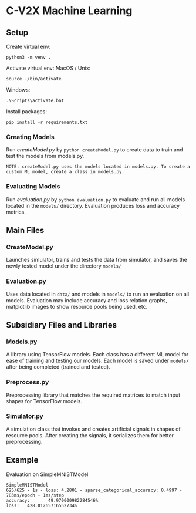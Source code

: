 # C-V2X Machine Learning

## Setup
Create virtual env:
```
python3 -m venv .
```

Activate virtual env:
MacOS / Unix:
```
source ./bin/activate
```

Windows: 
```
.\Scripts\activate.bat
```

Install packages:
```
pip install -r requirements.txt
```

### Creating Models
Run *createModel.py* by `python createModel.py` to create data to train and test the models from models.py.
```
NOTE: createModel.py uses the models located in models.py. To create a custom ML model, create a class in models.py.
```

### Evaluating Models
Run *evaluation.py* by `python evaluation.py` to evaluate and run all models located in the `models/` directory. Evaluation produces loss and accuracy metrics.

## Main Files
### CreateModel.py
Launches simulator, trains and tests the data from simulator, and saves the newly tested model under the directory `models/`

### Evaluation.py
Uses data located in `data/` and models in `models/` to run an evaluation on all models. Evaluation may include accuracy and loss relation graphs, matplotlib images to show resource pools being used, etc.

## Subsidiary Files and Libraries
### Models.py
A library using TensorFlow models. Each class has a different ML model for ease of training and testing our models. Each model is saved under `models/` after being completed (trained and tested).

### Preprocess.py
Preprocessing library that matches the required matrices to match input shapes for TensorFlow models.

### Simulator.py
A simulation class that invokes and creates artificial signals in shapes of resource pools. After creating the signals, it serializes them for better preprocessing.

## Example
Evaluation on SimpleMNISTModel
```
SimpleMNISTModel
625/625 - 1s - loss: 4.2801 - sparse_categorical_accuracy: 0.4997 - 783ms/epoch - 1ms/step
accuracy:       49.970000982284546%
loss:   428.01265716552734%
```